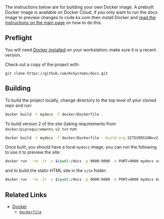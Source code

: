 The instructions below are for building your own Docker image. A prebuilt Docker image is available on Docker Cloud, if you only want to run the docs image to preview changes to code.kx.com then install Docker and [read the instructions on the main page](../CONTRIBUTING.md#docker) on how to do this.

## Preflight

You will need [Docker installed](https://www.docker.com/community-edition) on your workstation; make sure it is a recent version.

Check out a copy of the project with:

    git clone https://github.com/KxSystems/docs.git

## Building

To build the project locally, change directory to the top level of your cloned repo and run:

```bash
docker build -t mydocs -f docker/Dockerfile .
```
To build version 2 of the site (taking requirements from `docker/piprequirements-v2.txt` run:
```bash
docker build -t mydocs -f docker/Dockerfile --build-arg SITEVERSION=v2 .
```

Once built, you should have a local `mydocs` image, you can run the following to use it to preview the site:

```bash
docker run --rm -it -v $(pwd):/docs -p 9000:9000 -e PORT=9000 mydocs serve
```

and to build the static HTML site in the `site` folder:
```bash
docker run --rm -it -v $(pwd):/docs -p 9000:9000 -e PORT=9000 mydocs build
```



## Related Links

 * [Docker](https://docker.com)
     * [`Dockerfile`](https://docs.docker.com/engine/reference/builder/)
